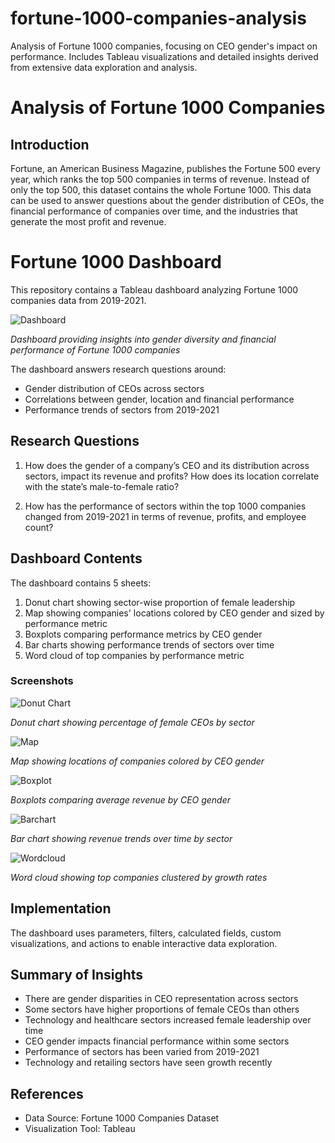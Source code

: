 # fortune-1000-companies-analysis
Analysis of Fortune 1000 companies, focusing on CEO gender's impact on performance. Includes Tableau visualizations and detailed insights derived from extensive data exploration and analysis.

# Analysis of Fortune 1000 Companies

## Introduction
Fortune, an American Business Magazine, publishes the Fortune 500 every year, which ranks the top 500 companies in terms of revenue. Instead of only the top 500, this dataset contains the whole Fortune 1000. This data can be used to answer questions about the gender distribution of CEOs, the financial performance of companies over time, and the industries that generate the most profit and revenue.

# Fortune 1000 Dashboard

This repository contains a Tableau dashboard analyzing Fortune 1000 companies data from 2019-2021.

![Dashboard](images/dashboard.png)

*Dashboard providing insights into gender diversity and financial performance of Fortune 1000 companies*

The dashboard answers research questions around:

- Gender distribution of CEOs across sectors
- Correlations between gender, location and financial performance
- Performance trends of sectors from 2019-2021

## Research Questions

1. How does the gender of a company’s CEO and its distribution across sectors, impact its revenue and profits? How does its location correlate with the state’s male-to-female ratio?

2. How has the performance of sectors within the top 1000 companies changed from 2019-2021 in terms of revenue, profits, and employee count?

## Dashboard Contents 

The dashboard contains 5 sheets:

1. Donut chart showing sector-wise proportion of female leadership  
2. Map showing companies' locations colored by CEO gender and sized by performance metric
3. Boxplots comparing performance metrics by CEO gender 
4. Bar charts showing performance trends of sectors over time
5. Word cloud of top companies by performance metric

### Screenshots 

![Donut Chart](images/donut.png)

*Donut chart showing percentage of female CEOs by sector*

![Map](images/map.png)

*Map showing locations of companies colored by CEO gender*

![Boxplot](images/boxplot.png) 

*Boxplots comparing average revenue by CEO gender* 

![Barchart](images/barchart.png)

*Bar chart showing revenue trends over time by sector*

![Wordcloud](images/wordcloud.png)

*Word cloud showing top companies clustered by growth rates*


## Implementation

The dashboard uses parameters, filters, calculated fields, custom visualizations, and actions to enable interactive data exploration.

## Summary of Insights

- There are gender disparities in CEO representation across sectors  
- Some sectors have higher proportions of female CEOs than others
- Technology and healthcare sectors increased female leadership over time
- CEO gender impacts financial performance within some sectors 
- Performance of sectors has been varied from 2019-2021
- Technology and retailing sectors have seen growth recently

## References
- Data Source: Fortune 1000 Companies Dataset
- Visualization Tool: Tableau

